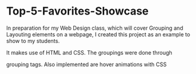 # Top-5-Favorites-Showcase

In preparation for my Web Design class, which will cover
Grouping and Layouting elements on a webpage, I created this
project as an example to show to my students.

It makes use of HTML and CSS. The groupings were done through
<div> grouping tags. Also implemented are hover animations
with CSS
